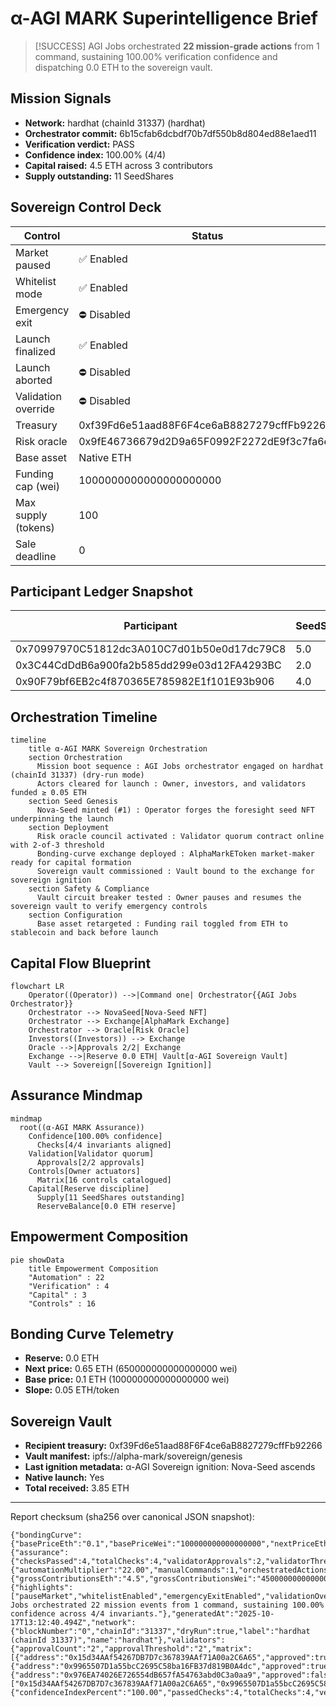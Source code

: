 # α-AGI MARK Superintelligence Brief

> [!SUCCESS]
> AGI Jobs orchestrated **22 mission-grade actions** from 1 command, sustaining 100.00% verification confidence and dispatching 0.0 ETH to the sovereign vault.

## Mission Signals

- **Network:** hardhat (chainId 31337) (hardhat)
- **Orchestrator commit:** 6b15cfab6dcbdf70b7df550b8d804ed88e1aed11
- **Verification verdict:** PASS
- **Confidence index:** 100.00% (4/4)
- **Capital raised:** 4.5 ETH across 3 contributors
- **Supply outstanding:** 11 SeedShares

## Sovereign Control Deck

| Control | Status |
| --- | --- |
| Market paused | ✅ Enabled |
| Whitelist mode | ✅ Enabled |
| Emergency exit | ⛔️ Disabled |
| Launch finalized | ✅ Enabled |
| Launch aborted | ⛔️ Disabled |
| Validation override | ⛔️ Disabled |
| Treasury | 0xf39Fd6e51aad88F6F4ce6aB8827279cffFb92266 |
| Risk oracle | 0x9fE46736679d2D9a65F0992F2272dE9f3c7fa6e0 |
| Base asset | Native ETH |
| Funding cap (wei) | 1000000000000000000000 |
| Max supply (tokens) | 100 |
| Sale deadline | 0 |

## Participant Ledger Snapshot

| Participant | SeedShares | Contribution (ETH) |
| --- | --- | --- |
| 0x70997970C51812dc3A010C7d01b50e0d17dc79C8 | 5.0 | 1.0 |
| 0x3C44CdDdB6a900fa2b585dd299e03d12FA4293BC | 2.0 | 1.2 |
| 0x90F79bf6EB2c4f870365E785982E1f101E93b906 | 4.0 | 2.3 |

## Orchestration Timeline

```mermaid
timeline
    title α-AGI MARK Sovereign Orchestration
    section Orchestration
      Mission boot sequence : AGI Jobs orchestrator engaged on hardhat (chainId 31337) (dry-run mode)
      Actors cleared for launch : Owner, investors, and validators funded ≥ 0.05 ETH
    section Seed Genesis
      Nova-Seed minted (#1) : Operator forges the foresight seed NFT underpinning the launch
    section Deployment
      Risk oracle council activated : Validator quorum contract online with 2-of-3 threshold
      Bonding-curve exchange deployed : AlphaMarkEToken market-maker ready for capital formation
      Sovereign vault commissioned : Vault bound to the exchange for sovereign ignition
    section Safety & Compliance
      Vault circuit breaker tested : Owner pauses and resumes the sovereign vault to verify emergency controls
    section Configuration
      Base asset retargeted : Funding rail toggled from ETH to stablecoin and back before launch
```

## Capital Flow Blueprint

```mermaid
flowchart LR
    Operator((Operator)) -->|Command one| Orchestrator{{AGI Jobs Orchestrator}}
    Orchestrator --> NovaSeed[Nova-Seed NFT]
    Orchestrator --> Exchange[AlphaMark Exchange]
    Orchestrator --> Oracle[Risk Oracle]
    Investors((Investors)) --> Exchange
    Oracle -->|Approvals 2/2| Exchange
    Exchange -->|Reserve 0.0 ETH| Vault[α-AGI Sovereign Vault]
    Vault --> Sovereign[[Sovereign Ignition]]
```

## Assurance Mindmap

```mermaid
mindmap
  root((α-AGI MARK Assurance))
    Confidence[100.00% confidence]
      Checks[4/4 invariants aligned]
    Validation[Validator quorum]
      Approvals[2/2 approvals]
    Controls[Owner actuators]
      Matrix[16 controls catalogued]
    Capital[Reserve discipline]
      Supply[11 SeedShares outstanding]
      ReserveBalance[0.0 ETH reserve]
```

## Empowerment Composition

```mermaid
pie showData
    title Empowerment Composition
    "Automation" : 22
    "Verification" : 4
    "Capital" : 3
    "Controls" : 16
```

## Bonding Curve Telemetry

- **Reserve:** 0.0 ETH
- **Next price:** 0.65 ETH (650000000000000000 wei)
- **Base price:** 0.1 ETH (100000000000000000 wei)
- **Slope:** 0.05 ETH/token

## Sovereign Vault

- **Recipient treasury:** 0xf39Fd6e51aad88F6F4ce6aB8827279cffFb92266
- **Vault manifest:** ipfs://alpha-mark/sovereign/genesis
- **Last ignition metadata:** α-AGI Sovereign ignition: Nova-Seed ascends
- **Native launch:** Yes
- **Total received:** 3.85 ETH

---

Report checksum (sha256 over canonical JSON snapshot):

```
{"bondingCurve":{"basePriceEth":"0.1","basePriceWei":"100000000000000000","nextPriceEth":"0.65","nextPriceWei":"650000000000000000","reserveEth":"0.0","reserveWei":"0","slopeEth":"0.05","slopeWei":"50000000000000000","supplyWholeTokens":"11"},"empowerment":{"assurance":{"checksPassed":4,"totalChecks":4,"validatorApprovals":2,"validatorThreshold":2,"verificationConfidencePercent":"100.00"},"automation":{"automationMultiplier":"22.00","manualCommands":1,"orchestratedActions":22},"capitalFormation":{"grossContributionsEth":"4.5","grossContributionsWei":"4500000000000000000","participants":3,"reserveEth":"0.0","reserveWei":"0"},"operatorControls":{"highlights":["pauseMarket","whitelistEnabled","emergencyExitEnabled","validationOverrideEnabled"],"totalControls":16},"tagline":"AGI Jobs orchestrated 22 mission events from 1 command, sustaining 100.00% confidence across 4/4 invariants."},"generatedAt":"2025-10-17T13:12:40.494Z","network":{"blockNumber":"0","chainId":"31337","dryRun":true,"label":"hardhat (chainId 31337)","name":"hardhat"},"validators":{"approvalCount":"2","approvalThreshold":"2","matrix":[{"address":"0x15d34AAf54267DB7D7c367839AAf71A00a2C6A65","approved":true},{"address":"0x9965507D1a55bcC2695C58ba16FB37d819B0A4dc","approved":true},{"address":"0x976EA74026E726554dB657fA54763abd0C3a0aa9","approved":false}],"members":["0x15d34AAf54267DB7D7c367839AAf71A00a2C6A65","0x9965507D1a55bcC2695C58ba16FB37d819B0A4dc","0x976EA74026E726554dB657fA54763abd0C3a0aa9"]},"verification":{"confidenceIndexPercent":"100.00","passedChecks":4,"totalChecks":4,"verdict":"PASS"}}
```